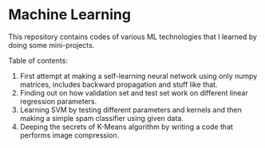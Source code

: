 # Machine Learning

This repository contains codes of various ML technologies that I learned by doing some mini-projects.

Table of contents:
1. First attempt at making a self-learning neural network using only numpy matrices, includes backward propagation and stuff like that.
2. Finding out on how validation set and test set work on different linear regression parameters.
3. Learning SVM by testing different parameters and kernels and then making a simple spam classifier using given data.
4. Deeping the secrets of K-Means algorithm by writing a code that performs image compression.
